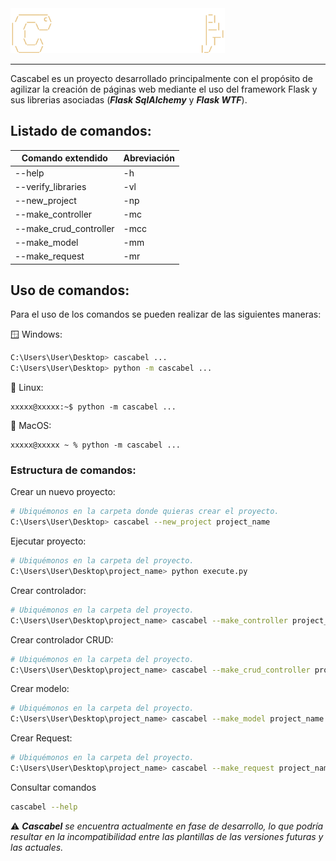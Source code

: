 
<img src="https://github.com/Ignacio-Aguilera/PyPi-Cascabel/blob/main/cascabel.png?raw=True" alt="cascabel" height="72" width="343"/> 
 
___


Cascabel es un proyecto desarrollado principalmente con el propósito de agilizar la creación de páginas web mediante el uso del framework Flask y sus librerias asociadas (_**Flask SqlAlchemy**_ y _**Flask WTF**_).


## Listado de comandos:
| Comando extendido | Abreviación | 
| -- | -- |
| --help | -h |
| --verify_libraries | -vl |
| --new_project | -np |
| --make_controller | -mc |
| --make_crud_controller | -mcc |
| --make_model | -mm |
| --make_request | -mr |

## Uso de comandos:


Para el uso de los comandos se pueden realizar de las siguientes maneras:

🪟 Windows:
```bash
C:\Users\User\Desktop> cascabel ...
C:\Users\User\Desktop> python -m cascabel ...
```

🐧 Linux:
```shell
xxxxx@xxxxx:~$ python -m cascabel ...
```

🍎 MacOS:
```shell
xxxxx@xxxxx ~ % python -m cascabel ...
```

### Estructura de comandos:

Crear un nuevo proyecto:

```bash
# Ubiquémonos en la carpeta donde quieras crear el proyecto.
C:\Users\User\Desktop> cascabel --new_project project_name
```

Ejecutar proyecto:

```bash
# Ubiquémonos en la carpeta del proyecto.
C:\Users\User\Desktop\project_name> python execute.py
```

Crear controlador:

```bash
# Ubiquémonos en la carpeta del proyecto.
C:\Users\User\Desktop\project_name> cascabel --make_controller project_name
```

Crear controlador CRUD:

```bash
# Ubiquémonos en la carpeta del proyecto.
C:\Users\User\Desktop\project_name> cascabel --make_crud_controller project_name
```

Crear modelo:

```bash
# Ubiquémonos en la carpeta del proyecto.
C:\Users\User\Desktop\project_name> cascabel --make_model project_name
```

Crear Request:

```bash
# Ubiquémonos en la carpeta del proyecto.
C:\Users\User\Desktop\project_name> cascabel --make_request project_name
```


Consultar comandos

```bash
cascabel --help
```

⚠️ _**Cascabel** se encuentra actualmente en fase de desarrollo, lo que podría resultar en la incompatibilidad entre las plantillas de las versiones futuras y las actuales._



